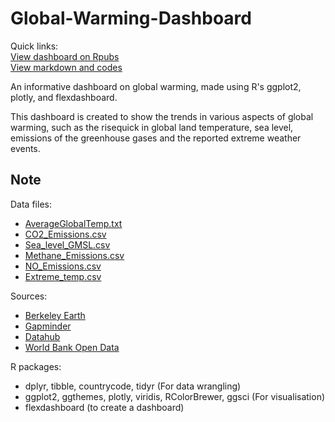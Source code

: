 # Global-Warming-Dashboard

Quick links:  
[View dashboard on Rpubs](https://rpubs.com/Ga25/654326)  
[View markdown and codes](https://github.com/Gianatmaja/Global-Warming-Dashboard/blob/master/Dashboard.Rmd)
  
An informative dashboard on global warming, made using R's ggplot2, plotly, and flexdashboard.
  
This dashboard is created to show the trends in various aspects of global warming, such as the risequick
in global land temperature, sea level, emissions of the greenhouse gases and the reported extreme
weather events.

## Note
Data files:  
- [AverageGlobalTemp.txt](https://github.com/Gianatmaja/Global-Warming-Dashboard/blob/master/AverageGlobalTemp.txt)
- [CO2_Emissions.csv](https://github.com/Gianatmaja/Global-Warming-Dashboard/blob/master/CO2_Emissions.csv)
- [Sea_level_GMSL.csv](https://github.com/Gianatmaja/Global-Warming-Dashboard/blob/master/Sea_level_GMSL.csv)
- [Methane_Emissions.csv](https://github.com/Gianatmaja/Global-Warming-Dashboard/blob/master/Methane_Emissions.csv)
- [NO_Emissions.csv](https://github.com/Gianatmaja/Global-Warming-Dashboard/blob/master/NO_Emissions.csv)
- [Extreme_temp.csv](https://github.com/Gianatmaja/Global-Warming-Dashboard/blob/master/Extreme_temp.csv)

Sources:  
- [Berkeley Earth](http://berkeleyearth.org/data/)
- [Gapminder](https://www.gapminder.org/data/)
- [Datahub](https://datahub.io/)
- [World Bank Open Data](https://data.worldbank.org/)

R packages:  
- dplyr, tibble, countrycode, tidyr (For data wrangling)
- ggplot2, ggthemes, plotly, viridis, RColorBrewer, ggsci (For visualisation)
- flexdashboard (to create a dashboard)
